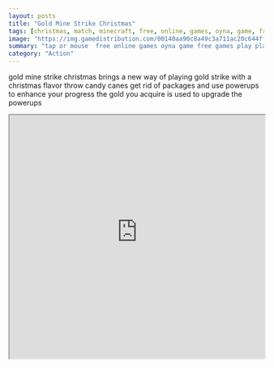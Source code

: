 ```yaml
---
layout: posts
title: "Gold Mine Strike Christmas"
tags: [christmas, match, minecraft, free, online, games, oyna, game, free, games, play, play, games]
image: "https://img.gamedistribution.com/00140aa90c8a49c3a711ac20c644ff6a.jpg"
summary: "tap or mouse  free online games oyna game free games play play games"
category: "Action"
---
```


gold mine strike christmas brings a new way of playing gold strike with a christmas flavor throw candy canes get rid of packages and use powerups to enhance your progress the gold you acquire is used to upgrade the powerups

<iframe width="100%" height="480px;" src="https://html5.gamedistribution.com/00140aa90c8a49c3a711ac20c644ff6a/"></iframe>